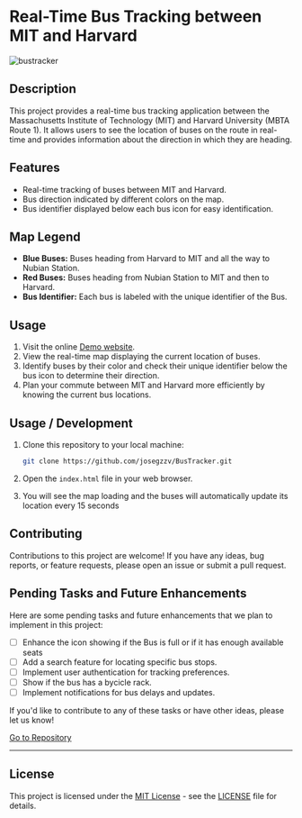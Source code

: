 # Real-Time Bus Tracking between MIT and Harvard

![bustracker](https://github.com/josegzzv/BusTracker/assets/15818504/9e426318-08ff-46fe-ae81-9fcc3d258632)


## Description

This project provides a real-time bus tracking application between the Massachusetts Institute of Technology (MIT) and Harvard University (MBTA Route 1). It allows users to see the location of buses on the route in real-time and provides information about the direction in which they are heading.

## Features

- Real-time tracking of buses between MIT and Harvard.
- Bus direction indicated by different colors on the map.
- Bus identifier displayed below each bus icon for easy identification.

## Map Legend

- **Blue Buses:** Buses heading from Harvard to MIT and all the way to Nubian Station.
- **Red Buses:** Buses heading from Nubian Station to MIT and then to Harvard.
- **Bus Identifier:** Each bus is labeled with the unique identifier of the Bus.

## Usage

1. Visit the online <a href="https://github.com/josegzzv/BusTracker/BusTracker">Demo website</a>.
2. View the real-time map displaying the current location of buses.
3. Identify buses by their color and check their unique identifier below the bus icon to determine their direction.
4. Plan your commute between MIT and Harvard more efficiently by knowing the current bus locations.

## Usage / Development

1. Clone this repository to your local machine:

   ```bash
   git clone https://github.com/josegzzv/BusTracker.git
   ```

2. Open the `index.html` file in your web browser.
3. You will see the map loading and the buses will automatically update its location every 15 seconds

## Contributing

Contributions to this project are welcome! If you have any ideas, bug reports, or feature requests, please open an issue or submit a pull request.

## Pending Tasks and Future Enhancements

Here are some pending tasks and future enhancements that we plan to implement in this project:

 - [ ] Enhance the icon showing if the Bus is full or if it has enough available seats
 - [ ] Add a search feature for locating specific bus stops.
 - [ ] Implement user authentication for tracking preferences.
 - [ ] Show if the bus has a bycicle rack.
 - [ ] Implement notifications for bus delays and updates.

If you'd like to contribute to any of these tasks or have other ideas, please let us know!

<a href="https://github.com/josegzzv/BusTracker">Go to Repository</a>

---

## License

This project is licensed under the [MIT License](LICENSE) - see the [LICENSE](LICENSE) file for details.








